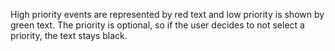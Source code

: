 






 High priority events are represented by red text and low priority is shown by green text. The priority is optional, so if the user decides to not select a priority, the text stays black. 



